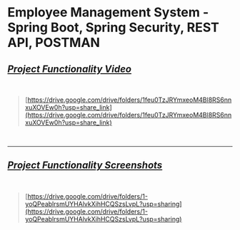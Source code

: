 # Employee Management System - Spring Boot, Spring Security, REST API, POSTMAN

## <u>_Project Functionality Video_</u>

<br>

> [https://drive.google.com/drive/folders/1feu0TzJRYmxeoM4Bl8RS6nnxuXOVEw0h?usp=share_link](https://drive.google.com/drive/folders/1feu0TzJRYmxeoM4Bl8RS6nnxuXOVEw0h?usp=share_link)

<br>

<hr>

## <u>_Project Functionality Screenshots_</u>

<br>

> [https://drive.google.com/drive/folders/1-yoQPeablrsmUYHAlvkXihHCQSzsLvpL?usp=sharing](https://drive.google.com/drive/folders/1-yoQPeablrsmUYHAlvkXihHCQSzsLvpL?usp=sharing)

<br>


